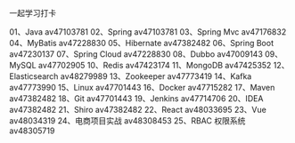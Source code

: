 一起学习打卡

01、Java av47103781
02、Spring av47103781
03、Spring Mvc av47176832
04、MyBatis av47228830
05、Hibernate av47382482
06、Spring Boot av47230137
07、Spring Cloud av47228830
08、Dubbo av47009143
09、MySQL av47702905
10、Redis av47423174
11、MongoDB av47425352
12、Elasticsearch av48279989
13、Zookeeper av47773419
14、Kafka av47773990
15、Linux av47701443
16、Docker av47715282
17、Maven av47382482
18、Git av47701443
19、Jenkins av47714706
20、IDEA av47382482
21、Shiro av47382482
22、React av48033695
23、Vue av48034319
24、电商项目实战 av48308453
25、RBAC 权限系统 av48305719
